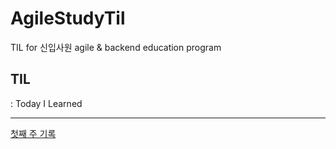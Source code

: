 # AgileStudyTil
TIL for 신입사원 agile & backend education program

## TIL 
: Today I Learned

----------

[첫째 주 기록](/first)
